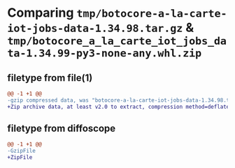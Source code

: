 # Comparing `tmp/botocore-a-la-carte-iot-jobs-data-1.34.98.tar.gz` & `tmp/botocore_a_la_carte_iot_jobs_data-1.34.99-py3-none-any.whl.zip`

## filetype from file(1)

```diff
@@ -1 +1 @@
-gzip compressed data, was "botocore-a-la-carte-iot-jobs-data-1.34.98.tar", last modified: Sat May  4 01:01:24 2024, max compression
+Zip archive data, at least v2.0 to extract, compression method=deflate
```

## filetype from diffoscope

```diff
@@ -1 +1 @@
-GzipFile
+ZipFile
```


